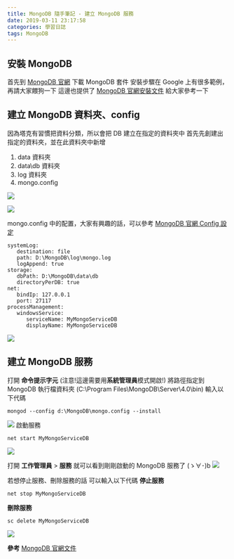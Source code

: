 ```yaml
---
title: MongoDB 隨手筆記 - 建立 MongoDB 服務
date: 2019-03-11 23:17:58
categories: 學習日誌
tags: MongoDB
---
```

## **安裝 MongoDB**
首先到 [MongoDB 官網](https://www.mongodb.com/download-center/community) 下載 MongoDB 套件
安裝步驟在 Google 上有很多範例，再請大家餵狗一下
這邊也提供了 [MongoDB 官網安裝文件](https://docs.mongodb.com/manual/tutorial/install-mongodb-on-windows/) 給大家參考一下

## **建立 MongoDB 資料夾、config**
因為塔克有習慣把資料分類，所以會把 DB 建立在指定的資料夾中
首先先創建出指定的資料夾，並在此資料夾中新增
1. data 資料夾
2. data\db 資料夾
3. log 資料夾
4. mongo.config

![](https://imgur.com/JEQLMiK.png)

![](https://imgur.com/FEqvJ6G.png)

mongo.config 中的配置，大家有興趣的話，可以參考 [MongoDB 官網 Config 設定](https://docs.mongodb.com/manual/reference/configuration-options/)
```
systemLog:
   destination: file
   path: D:\MongoDB\log\mongo.log
   logAppend: true
storage:
   dbPath: D:\MongoDB\data\db
   directoryPerDB: true
net:
   bindIp: 127.0.0.1
   port: 27117
processManagement:
   windowsService:
      serviceName: MyMongoServiceDB
      displayName: MyMongoServiceDB
```
![](https://imgur.com/FBuHdS9.png)

## **建立 MongoDB 服務**
打開 **命令提示字元** (注意!這邊需要用**系統管理員**模式開啟!)
將路徑指定到 MongoDB 執行檔資料夾 (C:\Program Files\MongoDB\Server\4.0\bin)
輸入以下代碼
```
mongod --config d:\MongoDB\mongo.config --install
```
![](https://imgur.com/vZJyZja.png)
啟動服務
```
net start MyMongoServiceDB
```

![](https://imgur.com/cWkQeZh.png)

打開 **工作管理員** > **服務**
就可以看到剛剛啟動的 MongoDB 服務了 (ゝ∀･)b
![](https://imgur.com/r3rWsRy.png)

若想停止服務、刪除服務的話
可以輸入以下代碼
**停止服務**
```
net stop MyMongoServiceDB
```
**刪除服務**
```
sc delete MyMongoServiceDB
```
![](https://imgur.com/TPBR3uX.png)

**參考**
[MongoDB 官網文件](https://docs.mongodb.com/manual/tutorial/install-mongodb-on-windows/)